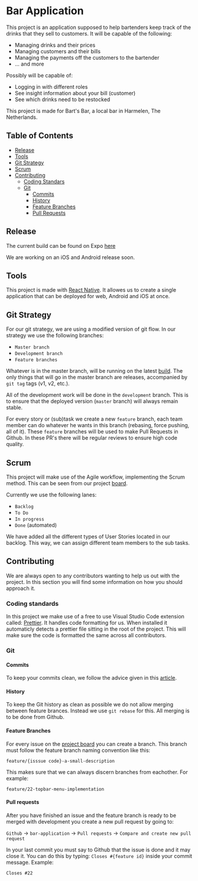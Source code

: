 # Bar Application

This project is an application supposed to help bartenders keep track of the drinks that they sell to customers. It will be capable of the following:

- Managing drinks and their prices
- Managing customers and their bills
- Managing the payments off the customers to the bartender
- ... and more

Possibly will be capable of:

- Logging in with different roles
- See insight information about your bill (customer)
- See which drinks need to be restocked

This project is made for Bart's Bar, a local bar in Harmelen, The Netherlands.

## Table of Contents

- [Release](#Release)
- [Tools](#Tools)
- [Git Strategy](#Git-Strategy)
- [Scrum](#Scrum)
- [Contributing](#Contributing)
  - [Coding Standars](#Coding-Standards)
  - [Git](#Git)
    - [Commits](#Commits)
    - [History](#History)
    - [Feature Branches](#Feature-Branches)
    - [Pull Requests](#Pull-Requests)

## Release

The current build can be found on Expo [here]()

We are working on an iOS and Android release soon.

## Tools

This project is made with [React Native](https://reactnative.dev/).
It allowes us to create a single application that can be deployed for web, Android and iOS at once.

## Git Strategy

For our git strategy, we are using a modified version of git flow. In our strategy we use the following branches:

- `Master branch`
- `Development branch`
- `Feature branches`

Whatever is in the master branch, will be running on the latest [build](#Release). The only things that will go in the master branch are releases, accompanied by `git tag` tags (v1, v2, etc.).

All of the development work will be done in the `development` branch. This is to ensure that the deployed version (`master` branch) will always remain stable.

For every story or (sub)task we create a new `feature` branch, each team member can do whatever he wants in this branch (rebasing, force pushing, all of it). These `feature` branches will be used to make Pull Requests in Github. In these PR's there will be regular reviews to ensure high code quality.

## Scrum

This project will make use of the Agile workflow, implementing the Scrum method. This can be seen from our project [board](https://github.com/JortWillemsen/bar-application/projects/1).

Currently we use the following lanes:

- `Backlog`
- `To Do`
- `In progress`
- `Done` (automated)

We have added all the different types of User Stories located in our backlog. This way, we can assign different team members to the sub tasks.

## Contributing

We are always open to any contributors wanting to help us out with the project. In this section you will find some information on how you should approach it.

### Coding standards

In this project we make use of a free to use Visual Studio Code extension called: [Prettier](https://prettier.io/). It handles code formatting for us. When installed it automaticly detects a prettier file sitting in the root of the project. This will make sure the code is formatted the same across all contributors.

### Git

#### Commits

To keep your commits clean, we follow the advice given in this [article](https://chris.beams.io/posts/git-commit/).

#### History

To keep the Git history as clean as possible we do not allow merging between feature brances. Instead we use `git rebase` for this. All merging is to be done from Github.

#### Feature Branches

For every issue on the [project board](https://github.com/JortWillemsen/bar-application/projects/1) you can create a branch. This branch must follow the feature branch naming convention like this:

`feature/{isssue code}-a-small-description`

This makes sure that we can always discern branches from eachother. For example:

`feature/22-topbar-menu-implementation`

#### Pull requests

After you have finished an issue and the feature branch is ready to be merged with development you create a new pull request by going to:

`Github` -> `bar-application` -> `Pull requests` -> `Compare and create new pull request`

In your last commit you must say to Github that the issue is done and it may close it. You can do this by typing:
`Closes #{feature id}` inside your commit message. Example:

`Closes #22`
